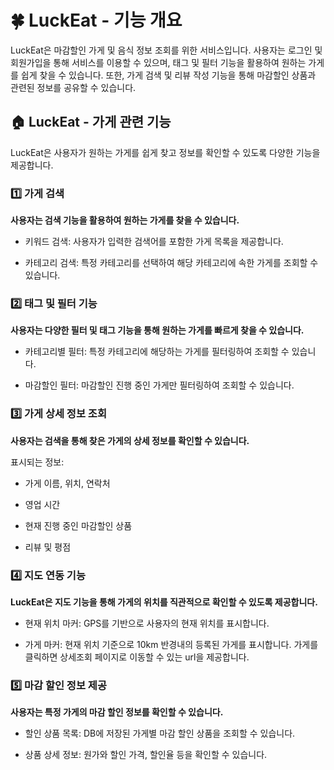 # 🍀 LuckEat - 기능 개요
LuckEat은 마감할인 가게 및 음식 정보 조회를 위한 서비스입니다. 사용자는 로그인 및 회원가입을 통해 서비스를 이용할 수 있으며, 태그 및 필터 기능을 활용하여 원하는 가게를 쉽게 찾을 수 있습니다. 또한, 가게 검색 및 리뷰 작성 기능을 통해 마감할인 상품과 관련된 정보를 공유할 수 있습니다.

## 🏠 LuckEat - 가게 관련 기능

LuckEat은 사용자가 원하는 가게를 쉽게 찾고 정보를 확인할 수 있도록 다양한 기능을 제공합니다.

### 1️⃣ 가게 검색

**사용자는 검색 기능을 활용하여 원하는 가게를 찾을 수 있습니다.**

- 키워드 검색: 사용자가 입력한 검색어를 포함한 가게 목록을 제공합니다.

- 카테고리 검색: 특정 카테고리를 선택하여 해당 카테고리에 속한 가게를 조회할 수 있습니다.

### 2️⃣ 태그 및 필터 기능

**사용자는 다양한 필터 및 태그 기능을 통해 원하는 가게를 빠르게 찾을 수 있습니다.**

- 카테고리별 필터: 특정 카테고리에 해당하는 가게를 필터링하여 조회할 수 있습니다.

- 마감할인 필터: 마감할인 진행 중인 가게만 필터링하여 조회할 수 있습니다.

### 3️⃣ 가게 상세 정보 조회

**사용자는 검색을 통해 찾은 가게의 상세 정보를 확인할 수 있습니다.**

표시되는 정보:

- 가게 이름, 위치, 연락처

- 영업 시간

- 현재 진행 중인 마감할인 상품

- 리뷰 및 평점

### 4️⃣ 지도 연동 기능

**LuckEat은 지도 기능을 통해 가게의 위치를 직관적으로 확인할 수 있도록 제공합니다.**

- 현재 위치 마커: GPS를 기반으로 사용자의 현재 위치를 표시합니다.

- 가게 마커: 현재 위치 기준으로 10km 반경내의 등록된 가게를 표시합니다.
    가게를 클릭하면 상세조회 페이지로 이동할 수 있는 url을 제공합니다.

### 5️⃣ 마감 할인 정보 제공

**사용자는 특정 가게의 마감 할인 정보를 확인할 수 있습니다.**

- 할인 상품 목록: DB에 저장된 가게별 마감 할인 상품을 조회할 수 있습니다.  

- 상품 상세 정보: 원가와 할인 가격, 할인율 등을 확인할 수 있습니다.
